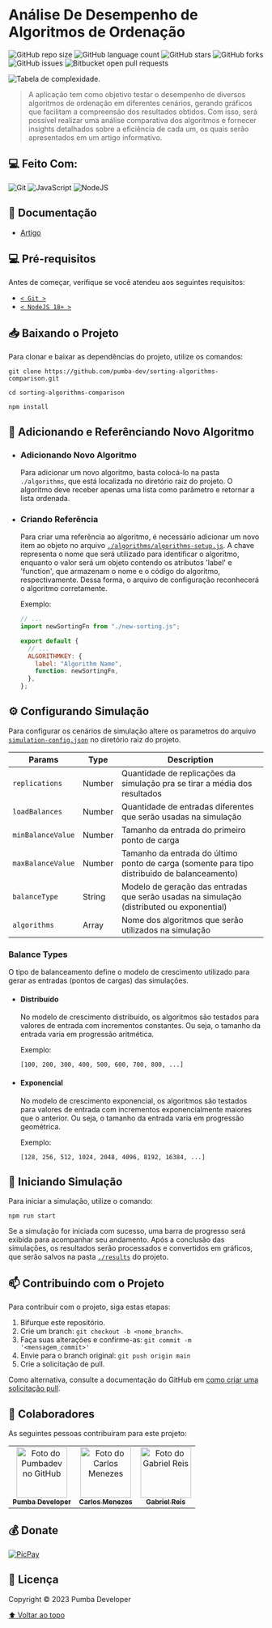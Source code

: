 # Análise De Desempenho de Algoritmos de Ordenação

![GitHub repo size](https://img.shields.io/github/repo-size/pumba-dev/sorting-algorithms-comparison?style=for-the-badge)
![GitHub language count](https://img.shields.io/github/languages/count/pumba-dev/sorting-algorithms-comparison?style=for-the-badge)
![GitHub stars](https://img.shields.io/github/stars/pumba-dev/sorting-algorithms-comparison?style=for-the-badge)
![GitHub forks](https://img.shields.io/github/forks/pumba-dev/sorting-algorithms-comparison?style=for-the-badge)
![GitHub issues](https://img.shields.io/github/issues/pumba-dev/sorting-algorithms-comparison?style=for-the-badge)
![Bitbucket open pull requests](https://img.shields.io/github/issues-pr/pumba-dev/sorting-algorithms-comparison?style=for-the-badge)

<img src="algorithms-complexity.png" alt="Tabela de complexidade.">

> A aplicação tem como objetivo testar o desempenho de diversos algoritmos de ordenação em diferentes cenários, gerando gráficos que facilitam a compreensão dos resultados obtidos. Com isso, será possível realizar uma análise comparativa dos algoritmos e fornecer insights detalhados sobre a eficiência de cada um, os quais serão apresentados em um artigo informativo.

## 💻 Feito Com:

![Git](https://img.shields.io/badge/Git-E34F26?style=for-the-badge&logo=git&logoColor=white)
![JavaScript](https://img.shields.io/badge/JavaScript-F7DF1E?style=for-the-badge&logo=javascript&logoColor=black)
![NodeJS](https://img.shields.io/badge/Node.js-43853D?style=for-the-badge&logo=node.js&logoColor=white)

## 📖 Documentação

- [Artigo](/artigo-algoritmos_ordenacao.pdf)

## 💻 Pré-requisitos

Antes de começar, verifique se você atendeu aos seguintes requisitos:

- [`< Git >`](https://git-scm.com/)
- [`< NodeJS 18+ >`](https://nodejs.org/)

## 📥 Baixando o Projeto

Para clonar e baixar as dependências do projeto, utilize os comandos:

```
git clone https://github.com/pumba-dev/sorting-algorithms-comparison.git

cd sorting-algorithms-comparison

npm install
```

## 📝 Adicionando e Referênciando Novo Algoritmo

- ### Adicionando Novo Algoritmo

  Para adicionar um novo algoritmo, basta colocá-lo na pasta `./algorithms`, que está localizada no diretório raiz do projeto. O algoritmo deve receber apenas uma lista como parâmetro e retornar a lista ordenada.

- ### Criando Referência

  Para criar uma referência ao algoritmo, é necessário adicionar um novo item ao objeto no arquivo [`./algorithms/algorithms-setup.js`](./algorithms/algorithms-setup.js). A chave representa o nome que será utilizado para identificar o algoritmo, enquanto o valor será um objeto contendo os atributos 'label' e 'function', que armazenam o nome e o código do algoritmo, respectivamente. Dessa forma, o arquivo de configuração reconhecerá o algoritmo corretamente.

  Exemplo:

  ```javascript
  // ...
  import newSortingFn from "./new-sorting.js";

  export default {
    // ...
    ALGORITHMKEY: {
      label: "Algorithm Name",
      function: newSortingFn,
    },
  };
  ```

## ⚙️ Configurando Simulação

Para configurar os cenários de simulação altere os parametros do arquivo [`simulation-config.json`](/simulation-config.json) no diretório raiz do projeto.

| Params            | Type   | Description                                                                                  |
| ----------------- | ------ | -------------------------------------------------------------------------------------------- |
| `replications`    | Number | Quantidade de replicações da simulação pra se tirar a média dos resultados                   |
| `loadBalances`    | Number | Quantidade de entradas diferentes que serão usadas na simulação                              |
| `minBalanceValue` | Number | Tamanho da entrada do primeiro ponto de carga                                                |
| `maxBalanceValue` | Number | Tamanho da entrada do último ponto de carga (somente para tipo distribuido de balanceamento) |
| `balanceType`     | String | Modelo de geração das entradas que serão usadas na simulação (distributed ou exponential)    |
| `algorithms`      | Array  | Nome dos algoritmos que serão utilizados na simulação                                        |

### Balance Types

O tipo de balanceamento define o modelo de crescimento utilizado para gerar as entradas (pontos de cargas) das simulações.

- #### Distribuído

  No modelo de crescimento distribuído, os algoritmos são testados para valores de entrada com incrementos constantes. Ou seja, o tamanho da entrada varia em progressão aritmética.

  Exemplo:

  ```
  [100, 200, 300, 400, 500, 600, 700, 800, ...]
  ```

- #### Exponencial

  No modelo de crescimento exponencial, os algoritmos são testados para valores de entrada com incrementos exponencialmente maiores que o anterior. Ou seja, o tamanho da entrada varia em progressão geométrica.

  Exemplo:

  ```
  [128, 256, 512, 1024, 2048, 4096, 8192, 16384, ...]
  ```

## 🚀 Iniciando Simulação

Para iniciar a simulação, utilize o comando:

```
npm run start
```

Se a simulação for iniciada com sucesso, uma barra de progresso será exibida para acompanhar seu andamento. Após a conclusão das simulações, os resultados serão processados e convertidos em gráficos, que serão salvos na pasta [`./results`](./results) do projeto.

## 📫 Contribuindo com o Projeto

Para contribuir com o projeto, siga estas etapas:

1. Bifurque este repositório.
2. Crie um branch: `git checkout -b <nome_branch>`.
3. Faça suas alterações e confirme-as: `git commit -m '<mensagem_commit>'`
4. Envie para o branch original: `git push origin main`
5. Crie a solicitação de pull.

Como alternativa, consulte a documentação do GitHub em [como criar uma solicitação pull](https://help.github.com/en/github/collaborating-with-issues-and-pull-requests/creating-a-pull-request).

## 🤝 Colaboradores

As seguintes pessoas contribuíram para este projeto:

<table>
  <tr>
  <!-- Pumba Developer -->
    <td align="center">
      <a href="https://github.com/pumba-dev">
        <img src="https://static.wikia.nocookie.net/disneypt/images/c/cf/It_means_no_worries.png/revision/latest?cb=20200128144126&path-prefix=pt" width="100px;" height="100px;" alt="Foto do Pumbadev no GitHub"/><br>
        <sub>
          <b>Pumba Developer</b>
        </sub>
      </a>
    </td>
        <!-- Carlos Menezes -->
    <td align="center">
      <a href="https://github.com/DevUnusual">
        <img src="https://avatars.githubusercontent.com/u/48740928?v=4" width="100px;" height="100px;" alt="Foto do Carlos Menezes"/><br>
        <sub>
          <b>Carlos Menezes</b>
        </sub>
      </a>
    </td>
    <!-- Gabriel Reis -->
    <td align="center">
      <a href="https://github.com/usernamegran">
        <img src="https://avatars.githubusercontent.com/u/37776927?v=4" width="100px;" height="100px;" alt="Foto do Gabriel Reis"/><br>
        <sub>
          <b>Gabriel Reis</b>
        </sub>
      </a>
    </td>
  </tr>
</table>

## 💰 Donate

[![PicPay](https://img.shields.io/badge/PicPay-%40PumbaDev%20-brightgreen)](https://picpay.me/pumbadev)

## 📝 Licença

Copyright © 2023 Pumba Developer

[⬆ Voltar ao topo](#)<br>
